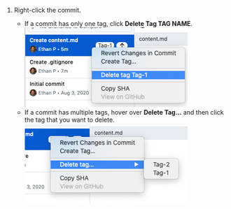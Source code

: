1. Right-click the commit.

    - If a commit has only one tag, click **Delete Tag TAG NAME**.
  ![Select the delete tag menu item](/assets/images/help/desktop/select-delete-tag.png)
    - If a commit has multiple tags, hover over **Delete Tag...** and then click the tag that you want to delete.
  ![Hover over the delete tag menu](/assets/images/help/desktop/delete-tag-multiple.png)